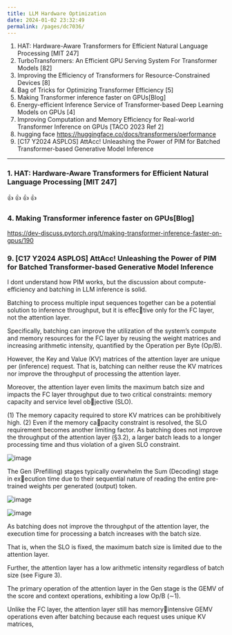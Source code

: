 ```yaml
---
title: LLM Hardware Optimization
date: 2024-01-02 23:32:49
permalink: /pages/dc7036/
---
```

1. HAT: Hardware-Aware Transformers for Efficient Natural Language Processing [MIT 247]
2. TurboTransformers: An Efficient GPU Serving System For Transformer Models [82]
3. Improving the Efficiency of Transformers for Resource-Constrained Devices [8]
4. Bag of Tricks for Optimizing Transformer Efficiency [5]
5. Making Transformer inference faster on GPUs[Blog]
6. Energy-efficient Inference Service of Transformer-based Deep Learning Models on GPUs [4]
7. Improving Computation and Memory Efficiency for Real-world Transformer Inference on GPUs [TACO 2023 Ref 2]
8. hugging face https://huggingface.co/docs/transformers/performance
9. [C17 Y2024 ASPLOS] AttAcc! Unleashing the Power of PIM for Batched Transformer-based Generative Model Inference

---
### 1. HAT: Hardware-Aware Transformers for Efficient Natural Language Processing [MIT 247]
:thumbsup: :thumbsup: :thumbsup: :thumbsup: 

### 4. Making Transformer inference faster on GPUs[Blog]
https://dev-discuss.pytorch.org/t/making-transformer-inference-faster-on-gpus/190

### 9. [C17 Y2024 ASPLOS] AttAcc! Unleashing the Power of PIM for Batched Transformer-based Generative Model Inference

I dont understand how PIM works, but the discussion about compute-efficiency and batching in LLM inference is solid.

Batching to process multiple input sequences together can be a potential solution to inference throughput, but it is effective only for the FC layer, not the attention layer.

Specifically, batching can improve the utilization of the system’s compute and memory resources for the FC layer by reusing the weight matrices and increasing arithmetic intensity, quantified by the Operation per Byte (Op/B).

However, the Key and Value (KV) matrices of the attention layer are unique per (inference) request.
That is, batching can neither reuse the KV matrices nor improve the throughput of processing the attention layer.

Moreover, the attention layer even limits the maximum batch size and impacts the FC layer throughput due to two
critical constraints: memory capacity and service level objective (SLO).

(1) The memory capacity required to store KV matrices can be prohibitively high.
(2) Even if the memory capacity constraint is resolved, the SLO requirement becomes another limiting factor. As batching does not improve the throughput of the attention layer (§3.2), a larger batch leads to a longer processing time and thus violation of a given SLO constraint.

![image](https://github.com/user-attachments/assets/81d7ee21-3fdd-42f6-bc5d-4697c94051c2)


The Gen (Prefilling) stages typically overwhelm the Sum (Decoding) stage in execution time due to their sequential nature of reading the entire pre-trained weights per generated (output) token.

![image](https://github.com/user-attachments/assets/9aff3457-1a1b-4988-baa0-8933bee358dd)

![image](https://github.com/user-attachments/assets/bbc697c4-efec-4195-b47b-941f5c7f2557)

As batching does not improve the throughput of the attention layer, the execution time for processing a
batch increases with the batch size.

That is, when the SLO is fixed, the maximum batch size is limited due to the attention layer.

Further, the attention layer has a low arithmetic intensity regardless of batch size (see Figure 3).

The primary operation of the attention layer in the Gen stage is the GEMV of the score and context operations, exhibiting a low Op/B (∼1).

Unlike the FC layer, the attention layer still has memoryintensive GEMV operations even after batching because each request uses unique KV matrices,
